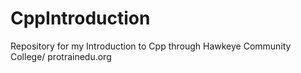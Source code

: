 # CppIntroduction
Repository for my Introduction to Cpp through Hawkeye Community College/ protrainedu.org
